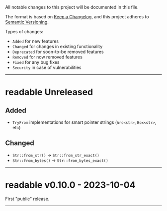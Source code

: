 All notable changes to this project will be documented in this file.

The format is based on [Keep a Changelog](https://keepachangelog.com/en/1.0.0/),
and this project adheres to [Semantic Versioning](https://semver.org/spec/v2.0.0.html).

Types of changes:
- `Added` for new features
- `Changed` for changes in existing functionality
- `Deprecated` for soon-to-be removed features
- `Removed` for now removed features
- `Fixed` for any bug fixes
- `Security` in case of vulnerabilities


---


# readable Unreleased
## Added
* `TryFrom` implementations for smart pointer strings (`Arc<str>`, `Box<str>`, etc)

## Changed
* `Str::from_str()` -> `Str::from_str_exact()`
* `Str::from_bytes()` -> `Str::from_bytes_exact()`

---

# readable v0.10.0 - 2023-10-04
First "public" release.

---